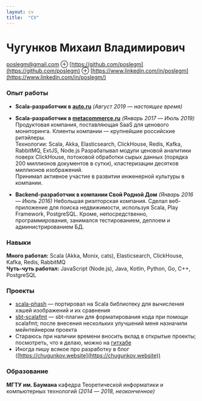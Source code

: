 ```yaml
---
layout: cv 
title:  "CV"
---
```


# Чугунков Михаил Владимирович

poslegm@gmail.com ⊕ [https://github.com/poslegm](https://github.com/poslegm) ⊕ [https://www.linkedin.com/in/poslegm](https://www.linkedin.com/in/poslegm/)

### Опыт работы
* __Scala-разработчик в [auto.ru](https://auto.ru/)__ _(Август 2019 ― настоящее время)_  

* __Scala-разработчик в [metacommerce.ru](https://www.metacommerce.ru/)__ _(Январь 2017 ― Июль 2019)_  
Продуктовая компания, поставляющая SaaS для ценового мониторинга. Клиенты компании ― крупнейшие российские ритэйлеры.  
Технологии: Scala, Akka, Elasticsearch, ClickHouse, Redis, Kafka, RabbitMQ, ExtJS, Node.js 
Разрабатывал модули ценовой аналитики поверх ClickHouse, потоковой обработки сырых данных (порядка 200 миллионов документов в сутки), кластеризации десятков миллионов изображений.  
Принимал активное участие в развитии инженерной культуры в компании.

* __Backend-разработчик в компании Свой Родной Дом__ _(Январь 2016 ― Июль 2016)_
Небольшая риэлторская компания. Сделал веб-приложение для поиска недвижимости, используя Scala, Play Framework, PostgreSQL. Кроме, непосредственно, программирования, занимался тестированием, деплоем и администрированием БД.

### Навыки
__Много работал:__ Scala (Akka, Monix, cats), Elasticsearch, ClickHouse, Kafka, Redis, RabbitMQ  
__Чуть-чуть работал:__ JavaScript (Node.js), Java, Kotlin, Python, Go, C++, PostgreSQL

### Проекты
* [scala-phash](https://github.com/poslegm/scala-phash) ― портировал на Scala библиотеку для вычисления хэшей изображений и их сравнения
* [sbt-scalafmt](https://github.com/scalameta/sbt-scalafmt) ― sbt-плагин для форматирования кода при помощи scalafmt; после внесения нескольких улучшений меня назначили мейнтейнером проекта
* Стараюсь при наличии времени вносить вклад в открытые проекты; посмотреть, что я делаю, можно на [гитхабе](http://github.com/poslegm/) 
* Иногда пишу всякое про разработку в блог ([https://chugunkov.website](https://chugunkov.website)) 

### Образование

__МГТУ им. Баумана__ кафедра Теоретической информатики и компьютерных технологий _(2014 ― 2018, неоконченное)_
